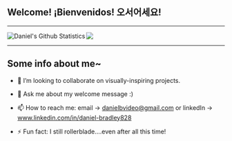 ## Welcome! ¡Bienvenidos! 오서어세요!

____________________________ 

<a href="https://github.com/WebDeverDan/WebDeverDan">
  <img align="center" src="https://github-readme-stats.vercel.app/api/top-langs/?username=WebDeverDan&show=tex&title_color=57A6FF&text_color=c9cacc&icon_color=2bbc8a&bg_color=0D1116&border_color=57A6FF&langs_count=6" />
</a>
<a href="https://github.com/WebDeverDan">
  <img align="left" src="https://github-readme-stats.vercel.app/api?username=WebDeverDan&line_height=27&count_private=false&title_color=57A6FF&text_color=c9cacc&icon_color=57A6FF&bg_color=0D1116&border_color=57A6FF" alt="Daniel's Github Statistics"/>
</a>
<!-- <br>
<br>
<br>
<br>
<br>
<br>
<br>
<br>
<br> -->

____________________________ 

## Some info about me~ 

- :wave: I’m looking to collaborate on visually-inspiring projects. 
- 💬 Ask me about my welcome message :) 
- 📫 How to reach me: email -> danielbvideo@gmail.com or linkedIn -> www.linkedin.com/in/daniel-bradley828

- ⚡ Fun fact: I still rollerblade....even after all this time! 

